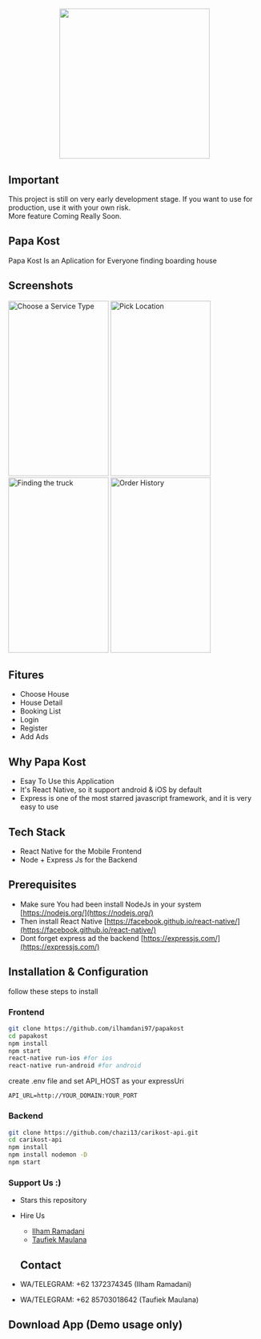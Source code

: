 <h1 align="center">
  <img src="./image/papakost.png" width="300"/><br>
</h1>

## Important 

This project is still on very early development stage. If you want to use for production, use it with your own risk.
<br>More feature Coming Really Soon.

## Papa Kost

Papa Kost Is an Aplication for Everyone finding boarding house

## Screenshots

<p float="left">
  <img src="./image/home.PNG" width="200" height="350" alt="Choose a Service Type"/>

  <img src="./image/login.PNG" width="200" height="350" alt="Pick Location"/>

  <img src="./image/register.PNG" width="200" height="350" alt="Finding the truck"/>

  <img src="./image/profile.PNG" width="200" height="350" alt="Order History"/>
</p>

## Fitures

- Choose House
- House Detail
- Booking List
- Login
- Register
- Add Ads

## Why Papa Kost

- Esay To Use this Application
- It's React Native, so it support android & iOS by default
- Express is one of the most starred javascript framework, and it is very easy to use

## Tech Stack

- React Native for the Mobile Frontend
- Node + Express Js for the Backend

## Prerequisites

- Make sure You had been install NodeJs in your system [https://nodejs.org/](https://nodejs.org/)
- Then install React Native [https://facebook.github.io/react-native/](https://facebook.github.io/react-native/)
- Dont forget express ad the backend [https://expressjs.com/](https://expressjs.com/)

## Installation & Configuration

follow these steps to install

### Frontend

```bash
git clone https://github.com/ilhamdani97/papakost
cd papakost
npm install
npm start
react-native run-ios #for ios
react-native run-android #for android
```

create .env file and set API_HOST as your expressUri

```env
API_URL=http://YOUR_DOMAIN:YOUR_PORT
```

### Backend

```bash
git clone https://github.com/chazi13/carikost-api.git
cd carikost-api
npm install
npm install nodemon -D
npm start
```

### Support Us :)

- Stars this repository
- Hire Us

  * [Ilham Ramadani](https://www.linkedin.com/in/ilham-ramadani-a38256117/)
  * [Taufiek Maulana](https://www.linkedin.com/in/taufiek-maulana-30ba74137/)
  ## Contact

- WA/TELEGRAM: +62 1372374345 (Ilham Ramadani)
- WA/TELEGRAM: +62 85703018642 (Taufiek Maulana)

## Download App (Demo usage only)
